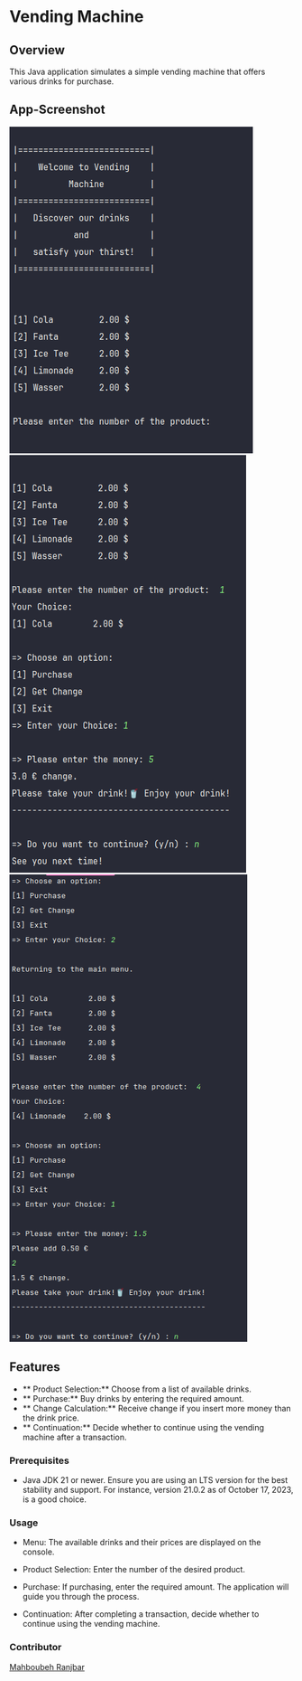 # Vending Machine

## Overview

This Java application simulates a simple vending machine that offers various drinks for purchase.


## App-Screenshot
![App-Screenshot](VendingMachine/Screenshots/VendingMachine1.png)
![App-Screenshot](VendingMachine/Screenshots/VendingMachine2.png)
![App-Screenshot](VendingMachine/Screenshots/VendingMachine3.png)


## Features

- ** Product Selection:** Choose from a list of available drinks.
- ** Purchase:** Buy drinks by entering the required amount.
- ** Change Calculation:** Receive change if you insert more money than the drink price.
- ** Continuation:** Decide whether to continue using the vending machine after a transaction.


### Prerequisites

- Java JDK 21 or newer. Ensure you are using an LTS version for the best stability and support. For instance, version 21.0.2 as of October 17, 2023, is a good choice.

### Usage

- Menu:
The available drinks and their prices are displayed on the console.

- Product Selection:
Enter the number of the desired product.

- Purchase:
If purchasing, enter the required amount. The application will guide you through the process.

- Continuation:
After completing a transaction, decide whether to continue using the vending machine.


### Contributor

[Mahboubeh Ranjbar](https://github.com/mahboube89/VendingMachine-Java.git)
